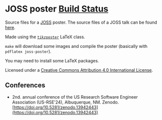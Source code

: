 # JOSS poster [Build Status](https://github.com/diehlpk/joss-poster/workflows/make%20poster/badge.svg)

Source files for a [JOSS](https://joss.theoj.org/) poster. The source files of a JOSS talk can be found [here](https://github.com/diehlpk/joss-talk). 

Made using the [`tikzposter`](https://ctan.org/pkg/tikzposter) LaTeX
class.

`make` will download some images and compile the poster (basically
with `pdflatex joss-poster`).

You may need to install some LaTeX packages.

Licensed under a [Creative Commons Attribution 4.0 International
License](https://creativecommons.org/licenses/by/4.0/).

## Conferences

* 2nd. annual conference of the US Research Software Engineer Association (US-RSE'24), Albuquerque, NM. Zenodo. [https://doi.org/10.5281/zenodo.13942443](https://doi.org/10.5281/zenodo.13942443)
